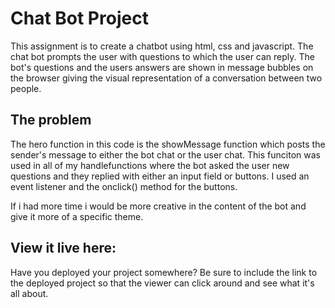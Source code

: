 # Chat Bot Project

This assignment is to create a chatbot using html, css and javascript. The chat bot prompts the user with questions to which the user can reply. The bot's questions and the users answers are shown in message bubbles on the browser giving the visual representation of a conversation between two people. 

## The problem

The hero function in this code is the showMessage function which posts the sender's message to either the bot chat or the user chat. This funciton was used in all of my handlefunctions where the bot asked the user new questions and they replied with either an input field or buttons. I used an event listener and the onclick() method for the buttons. 

If i had more time i would be more creative in the content of the bot and give it more of a specific theme. 


## View it live here:

Have you deployed your project somewhere? Be sure to include the link to the deployed project so that the viewer can click around and see what it's all about.
